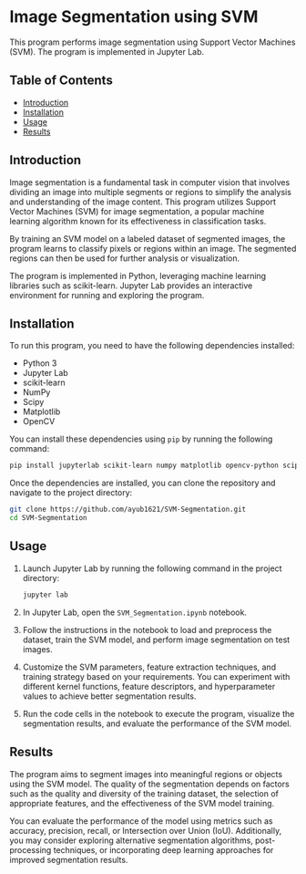 # Image Segmentation using SVM

This program performs image segmentation using Support Vector Machines (SVM). The program is implemented in Jupyter Lab.

## Table of Contents
- [Introduction](#introduction)
- [Installation](#installation)
- [Usage](#usage)
- [Results](#results)

## Introduction
Image segmentation is a fundamental task in computer vision that involves dividing an image into multiple segments or regions to simplify the analysis and understanding of the image content. This program utilizes Support Vector Machines (SVM) for image segmentation, a popular machine learning algorithm known for its effectiveness in classification tasks.

By training an SVM model on a labeled dataset of segmented images, the program learns to classify pixels or regions within an image. The segmented regions can then be used for further analysis or visualization.

The program is implemented in Python, leveraging machine learning libraries such as scikit-learn. Jupyter Lab provides an interactive environment for running and exploring the program.

## Installation
To run this program, you need to have the following dependencies installed:

- Python 3
- Jupyter Lab
- scikit-learn
- NumPy
- Scipy
- Matplotlib
- OpenCV

You can install these dependencies using `pip` by running the following command:

```bash
pip install jupyterlab scikit-learn numpy matplotlib opencv-python scipy 
```

Once the dependencies are installed, you can clone the repository and navigate to the project directory:

```bash
git clone https://github.com/ayub1621/SVM-Segmentation.git
cd SVM-Segmentation
```

## Usage
1. Launch Jupyter Lab by running the following command in the project directory:
   ```bash
   jupyter lab
   ```

2. In Jupyter Lab, open the `SVM_Segmentation.ipynb` notebook.

3. Follow the instructions in the notebook to load and preprocess the dataset, train the SVM model, and perform image segmentation on test images.

4. Customize the SVM parameters, feature extraction techniques, and training strategy based on your requirements. You can experiment with different kernel functions, feature descriptors, and hyperparameter values to achieve better segmentation results.

5. Run the code cells in the notebook to execute the program, visualize the segmentation results, and evaluate the performance of the SVM model.

## Results
The program aims to segment images into meaningful regions or objects using the SVM model. The quality of the segmentation depends on factors such as the quality and diversity of the training dataset, the selection of appropriate features, and the effectiveness of the SVM model training.

You can evaluate the performance of the model using metrics such as accuracy, precision, recall, or Intersection over Union (IoU). Additionally, you may consider exploring alternative segmentation algorithms, post-processing techniques, or incorporating deep learning approaches for improved segmentation results.
